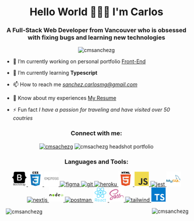 <h1 align="center">Hello World 👩🏼‍💻 I'm Carlos </h1> 
<h3 align="center">A Full-Stack Web Developer from Vancouver who is obsessed with fixing bugs and learning new technologies</h3>
<p align="center"> <img src="https://komarev.com/ghpvc/?username=cmsanchezg&label=Profile%20views&color=0e75b6&style=flat" alt="cmsanchezg" /> </p>

- 🔭 I’m currently working on personal portfolio 
[Front-End](https://github.com/cmsanchezg/carlos-dev-portfolio) 

- 🌱 I’m currently learning **Typescript**

- 📫 How to reach me *sanchez.carlosmg@gmail.com*

- 📄 Know about my experiences [My Resume](https://drive.google.com/file/d/1PWuFWYc12J9oCykHpPGPzNx_Eg-pTaZU/view?usp=drive_link)

- ⚡ Fun fact *I have a passion for traveling and have visited over 50 coutries*

<h3 align="center">Connect with me:</h3>
<p align="center">
<!-- <a href="https://codepen.io/cmsanchezg" target="blank"><img align="center" src="https://raw.githubusercontent.com/rahuldkjain/github-profile-readme-generator/master/src/images/icons/Social/codepen.svg" alt="cmsanchezg" height="30" width="40" /></a> -->
<a href="https://www.linkedin.com/in/carlitostraveller/" target="blank"><img align="center" src="https://raw.githubusercontent.com/rahuldkjain/github-profile-readme-generator/master/src/images/icons/Social/linked-in-alt.svg" alt="cmsachezg" height="30" width="40" /></a>
<!-- <a href="https://stackoverflow.com/users/22355970/carlos-sanchez" target="blank"><img align="center" src="https://raw.githubusercontent.com/rahuldkjain/github-profile-readme-generator/master/src/images/icons/Social/stack-overflow.svg" alt="cmsachezg" height="30" width="40" /></a> -->
<!-- <a href="https://www.codechef.com/users/cmsanchezg" target="blank"><img align="center" src="https://cdn.jsdelivr.net/npm/simple-icons@3.1.0/icons/codechef.svg" alt="cmsanchezg" height="30" width="40" /></a> -->
<!-- <a href="https://leetcode.com/cmsanchezg/" target="blank"><img align="center" src="https://raw.githubusercontent.com/rahuldkjain/github-profile-readme-generator/master/src/images/icons/Social/leet-code.svg" alt="cmsanchezg" height="30" width="40" /></a> -->
<a (https://github.com/cmsanchezg/carlos-dev-portfolio) target="blank"><img align="center" src="https://drive.google.com/file/d/16DvH7IV3nAAJ7B88tFtSyB7qqtLYERzn/view?usp=drive_link" alt="cmsachezg headshot portfolio" height="30" width="40" /></a>
</p>


<h3 align="center">Languages and Tools:</h3>
<p align="center"> <a href="https://getbootstrap.com" target="_blank" rel="noreferrer"> <img src="https://raw.githubusercontent.com/devicons/devicon/master/icons/bootstrap/bootstrap-plain-wordmark.svg" alt="bootstrap" width="40" height="40"/> </a> <a href="https://www.w3schools.com/css/" target="_blank" rel="noreferrer"> <img src="https://raw.githubusercontent.com/devicons/devicon/master/icons/css3/css3-original-wordmark.svg" alt="css3" width="40" height="40"/> </a> <a href="https://expressjs.com" target="_blank" rel="noreferrer"> <img src="https://raw.githubusercontent.com/devicons/devicon/master/icons/express/express-original-wordmark.svg" alt="express" width="40" height="40"/> </a> <a href="https://www.figma.com/" target="_blank" rel="noreferrer"> <img src="https://www.vectorlogo.zone/logos/figma/figma-icon.svg" alt="figma" width="40" height="40"/> </a> <a href="https://git-scm.com/" target="_blank" rel="noreferrer"> <img src="https://www.vectorlogo.zone/logos/git-scm/git-scm-icon.svg" alt="git" width="40" height="40"/> </a> <a href="https://heroku.com" target="_blank" rel="noreferrer"> <img src="https://www.vectorlogo.zone/logos/heroku/heroku-icon.svg" alt="heroku" width="40" height="40"/> </a> <a href="https://www.w3.org/html/" target="_blank" rel="noreferrer"> <img src="https://raw.githubusercontent.com/devicons/devicon/master/icons/html5/html5-original-wordmark.svg" alt="html5" width="40" height="40"/> </a> <a href="https://developer.mozilla.org/en-US/docs/Web/JavaScript" target="_blank" rel="noreferrer"> <img src="https://raw.githubusercontent.com/devicons/devicon/master/icons/javascript/javascript-original.svg" alt="javascript" width="40" height="40"/> </a> <a href="https://jestjs.io" target="_blank" rel="noreferrer"> <img src="https://www.vectorlogo.zone/logos/jestjsio/jestjsio-icon.svg" alt="jest" width="40" height="40"/> </a> <a href="https://www.mysql.com/" target="_blank" rel="noreferrer"> <img src="https://raw.githubusercontent.com/devicons/devicon/master/icons/mysql/mysql-original-wordmark.svg" alt="mysql" width="40" height="40"/> </a> <a href="https://nextjs.org/" target="_blank" rel="noreferrer"> <img src="https://cdn.worldvectorlogo.com/logos/nextjs-2.svg" alt="nextjs" width="40" height="40"/> </a> <a href="https://nodejs.org" target="_blank" rel="noreferrer"> <img src="https://raw.githubusercontent.com/devicons/devicon/master/icons/nodejs/nodejs-original-wordmark.svg" alt="nodejs" width="40" height="40"/> </a> <a href="https://postman.com" target="_blank" rel="noreferrer"> <img src="https://www.vectorlogo.zone/logos/getpostman/getpostman-icon.svg" alt="postman" width="40" height="40"/> </a> <a href="https://reactjs.org/" target="_blank" rel="noreferrer"> <img src="https://raw.githubusercontent.com/devicons/devicon/master/icons/react/react-original-wordmark.svg" alt="react" width="40" height="40"/> </a> <a href="https://sass-lang.com" target="_blank" rel="noreferrer"> <img src="https://raw.githubusercontent.com/devicons/devicon/master/icons/sass/sass-original.svg" alt="sass" width="40" height="40"/> </a> <a href="https://tailwindcss.com/" target="_blank" rel="noreferrer"> <img src="https://www.vectorlogo.zone/logos/tailwindcss/tailwindcss-icon.svg" alt="tailwind" width="40" height="40"/> </a> <a href="https://www.typescriptlang.org/" target="_blank" rel="noreferrer"> <img src="https://raw.githubusercontent.com/devicons/devicon/master/icons/typescript/typescript-original.svg" alt="typescript" width="40" height="40"/> </a> </p>

<p><img align="right" src="https://github-readme-stats.vercel.app/api/top-langs?username=cmsanchezg&show_icons=true&locale=en&layout=compact" alt="cmsanchezg" /></p>

<p>&nbsp;<img align="center" src="https://github-readme-stats.vercel.app/api?username=cmsanchezg&show_icons=true&locale=en" alt="cmsanchezg" /></p>
